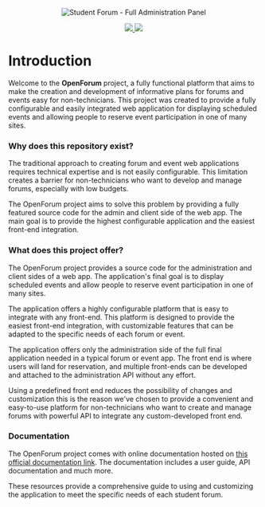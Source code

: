 <p align="center">
    <img src="https://github.com/ebalo55/student-forum-full-backend/raw/main/resources/assets/images/cover.svg" alt="Student Forum - Full Administration Panel"/>
</p>
<p align="center">
    <a href="https://codecov.io/gh/ebalo55/OpenForum"> 
        <img src="https://codecov.io/gh/ebalo55/OpenForum/branch/main/graph/badge.svg?token=4BTE2S0USV"/> 
    </a>
    <a href="https://github.com/ebalo55/OpenForum/actions/workflows/test.yml">
        <img src="https://github.com/ebalo55/OpenForum/actions/workflows/test.yml/badge.svg"/>
    </a>
</p>

# Introduction

Welcome to the **OpenForum** project, a fully functional platform that aims to make the creation and development of informative plans for forums and events easy for non-technicians. This project was created to provide a fully configurable and easily integrated web application for displaying scheduled events and allowing people to reserve event participation in one of many sites.

### Why does this repository exist?

The traditional approach to creating forum and event web applications requires technical expertise and is not easily configurable. This limitation creates a barrier for non-technicians who want to develop and manage forums, especially with low budgets.

The OpenForum project aims to solve this problem by providing a fully featured source code for the admin and client side of the web app. The main goal is to provide the highest configurable application and the easiest front-end integration.

### What does this project offer?

The OpenForum project provides a source code for the administration and client sides of a web app. The application's final goal is to display scheduled events and allow people to reserve event participation in one of many sites.

The application offers a highly configurable platform that is easy to integrate with any front-end. This platform is designed to provide the easiest front-end integration, with customizable features that can be adapted to the specific needs of each forum or event.

The application offers only the administration side of the full final application needed in a typical forum or event app. The front end is where users will land for reservation, and multiple front-ends can be developed and attached to the administration API without any effort.

Using a predefined front end reduces the possibility of changes and customization this is the reason we've chosen to provide a convenient and easy-to-use platform for non-technicians who want to create and manage forums with powerful API to integrate any custom-developed front end.

### Documentation

The OpenForum project comes with online documentation hosted on [this official documentation link](https://app.gitbook.com/s/EqPTxBs77BdlGcGLn0U0/). The documentation includes a user guide, API documentation and much more.

These resources provide a comprehensive guide to using and customizing the application to meet the specific needs of each student forum.
